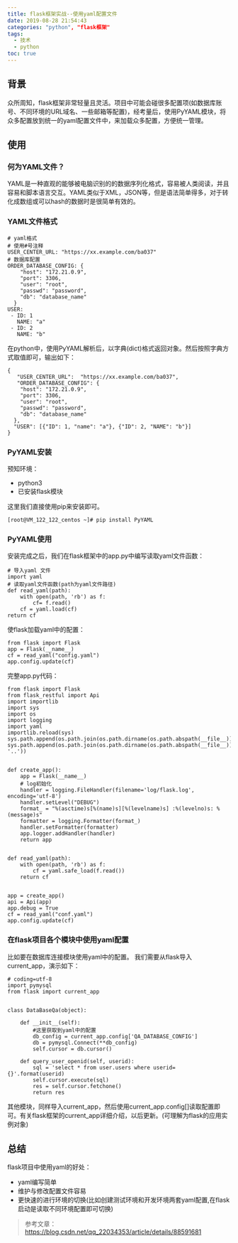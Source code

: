 ```yaml
---
title: flask框架实战--使用yaml配置文件
date: 2019-08-28 21:54:43
categories: "python", "flask框架"
tags: 
  - 技术
  - python
toc: true
---
```


## 背景
众所周知，flask框架非常轻量且灵活。项目中可能会碰很多配置项(如数据库账号、不同环境的URL域名、一些邮箱等配置)，经考量后，使用PyYAML模块，将众多配置放到统一的yaml配置文件中，来加载众多配置，方便统一管理。

## 使用

### 何为YAML文件？
YAML是一种直观的能够被电脑识别的的数据序列化格式，容易被人类阅读，并且容易和脚本语言交互。YAML类似于XML，JSON等，但是语法简单得多，对于转化成数组或可以hash的数据时是很简单有效的。

### YAML文件格式
```
# yaml格式
# 使用#号注释
USER_CENTER_URL: "https://xx.example.com/ba037"
# 数据库配置
ORDER_DATABASE_CONFIG: {
    "host": "172.21.0.9",
    "port": 3306,
    "user": "root",
    "passwd": "password",
    "db": "database_name"
  }
USER:
 - ID: 1
   NAME: "a"
 - ID: 2
   NAME: "b"
```
在python中，使用PyYAML解析后，以字典(dict)格式返回对象。然后按照字典方式取值即可，输出如下：
```
{
   "USER_CENTER_URL":  "https://xx.example.com/ba037",
   "ORDER_DATABASE_CONFIG": {
    "host": "172.21.0.9",
    "port": 3306,
    "user": "root",
    "passwd": "password",
    "db": "database_name"
  },
  "USER": [{"ID": 1, "name": "a"}, {"ID": 2, "NAME": "b"}]
}
```

### PyYAML安装
预知环境：
- python3
- 已安装flask模块  

这里我们直接使用pip来安装即可。
```
[root@VM_122_122_centos ~]# pip install PyYAML
```

### PyYAML使用
安装完成之后，我们在flask框架中的app.py中编写读取yaml文件函数：
```
# 导入yaml 文件
import yaml
# 读取yaml文件函数(path为yaml文件路径)
def read_yaml(path):
    with open(path, 'rb') as f:
        cf= f.read()
    cf = yaml.load(cf)
return cf
```
使flask加载yaml中的配置：
```
from flask import Flask
app = Flask(__name__)
cf = read_yaml("config.yaml")
app.config.update(cf)
```
完整app.py代码：
```
from flask import Flask
from flask_restful import Api
import importlib
import sys
import os
import logging
import yaml
importlib.reload(sys)
sys.path.append(os.path.join(os.path.dirname(os.path.abspath(__file__))))
sys.path.append(os.path.join(os.path.dirname(os.path.abspath(__file__)), '..'))


def create_app():
    app = Flask(__name__)
    # log初始化
    handler = logging.FileHandler(filename='log/flask.log', encoding='utf-8')
    handler.setLevel("DEBUG")
    format_ = "%(asctime)s[%(name)s][%(levelname)s] :%(levelno)s: %(message)s"
    formatter = logging.Formatter(format_)
    handler.setFormatter(formatter)
    app.logger.addHandler(handler)
    return app


def read_yaml(path):
    with open(path, 'rb') as f:
        cf = yaml.safe_load(f.read())
    return cf


app = create_app()
api = Api(app)
app.debug = True
cf = read_yaml("conf.yaml")
app.config.update(cf)
```

### 在flask项目各个模块中使用yaml配置
比如要在数据库连接模块使用yaml中的配置。
我们需要从flask导入current_app，演示如下：
```
# coding=utf-8
import pymysql
from flask import current_app


class DataBaseQa(object):

    def __init__(self):
        #这里获取到yaml中的配置
        db_config = current_app.config['QA_DATABASE_CONFIG']
        db = pymysql.Connect(**db_config)
        self.cursor = db.cursor()

    def query_user_openid(self, userid):
        sql = 'select * from user.users where userid={}'.format(userid)
        self.cursor.execute(sql)
        res = self.cursor.fetchone()
        return res
```
其他模块，同样导入current_app，然后使用current_app.config[]读取配置即可。有关flask框架的current_app详细介绍，以后更新。(可理解为flask的应用实例对象)

## 总结
flask项目中使用yaml的好处：
- yaml编写简单
- 维护与修改配置文件容易
- 更快速的进行环境的切换(比如创建测试环境和开发环境两套yaml配置,在flask启动是读取不同环境配置即可切换)


> 参考文章：
 https://blog.csdn.net/qq_22034353/article/details/88591681

